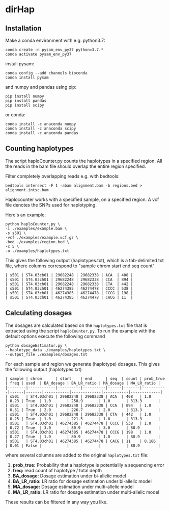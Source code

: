 # dirHap

## Installation
Make a conda environment with e.g. python3.7:
```
conda create -n pysam_env_py37 python=3.7.* 
conda activate pysam_env_py37
```

install pysam:
```
conda config --add channels bioconda
conda install pysam
``` 

and numpy and pandas using pip:
```
pip install numpy
pip install pandas
pip install scipy

```

or conda:
```
conda install -c anaconda numpy 
conda install -c anaconda scipy 
conda install -c anaconda pandas 

```

## Counting haplotypes
The script haploCounter.py counts the haplotypes in a specified region.
All the reads in the bam file should overlap the entire region specified. 

Filter completely overlapping reads e.g. with bedtools:
```
bedtools intersect -F 1 -abam alignment.bam -b regions.bed > alignment.intsc.bam
```

Haplocounter works with a specified sample, on a specified region. 
A vcf file denotes the SNPs used for haplotyping. 

Here's an example:
```
python haploCounter.py \
-i ./examples/example.bam \
-s s501 \
-vcf ./examples/example.vcf.gz \
-bed ./examples/region.bed \
-c 5 \
-o ./examples/haplotypes.txt
```

This gives the following output (haplotypes.txt), which is a tab-delimited txt file, where columns correspond to "sample  chrom start end seq count"

```
| s501 | ST4.03ch01 | 29682248 | 29682338 | ACA  | 408 |
| s501 | ST4.03ch01 | 29682248 | 29682338 | CCA  | 894 |
| s501 | ST4.03ch01 | 29682248 | 29682338 | CTA  | 442 |
| s501 | ST4.03ch01 | 46274385 | 46274478 | CCCC | 538 |
| s501 | ST4.03ch01 | 46274385 | 46274478 | CCCG | 198 |
| s501 | ST4.03ch01 | 46274385 | 46274478 | CACG | 11  |
```

## Calculating dosages

The dosages are calculated based on the `haplotypes.txt` file that is extracted using the script `haploCounter.py`. 
To run the example with the default options execute the following command
```
python dosageEstimator.py \
--haplotype_data ./examples/haplotypes.txt \
--output_file ./examples/dosages.txt
```

For each sample and region we generate (haplotype) dosages. 
This gives the following output (haplotypes.txt)
```
| sample | chrom      | start    | end      | seq  | count | prob_true | freq | used  | BA_dosage | BA_LR_ratio | MA_dosage | MA_LR_ratio |
|--------|------------|----------|----------|------|-------|-----------|------|-------|-----------|-------------|-----------|-------------|
| s501   | ST4.03ch01 | 29682248 | 29682338 | ACA  | 408   | 1.0       | 0.23 | True  | 1.0       | 258.9       | 1.0       | 313.3       |
| s501   | ST4.03ch01 | 29682248 | 29682338 | CCA  | 894   | 1.0       | 0.51 | True  | 2.0       | 226.7       | 2.0       | 313.3       |
| s501   | ST4.03ch01 | 29682248 | 29682338 | CTA  | 442   | 1.0       | 0.25 | True  | 1.0       | 221.5       | 1.0       | 313.3       |
| s501   | ST4.03ch01 | 46274385 | 46274478 | CCCC | 538   | 1.0       | 0.72 | True  | 3.0       | 80.9        | 3.0       | 80.9        |
| s501   | ST4.03ch01 | 46274385 | 46274478 | CCCG | 198   | 1.0       | 0.27 | True  | 1.0       | 80.9        | 1.0       | 80.9        |
| s501   | ST4.03ch01 | 46274385 | 46274478 | CACG | 11    | 0.186     | 0.01 | False |           |             |           | 80.9        |
```

where several columns are added to the original `haplotypes.txt` file:

1. **prob_true:** Probability that a haplotype is potentiallly a sequencing error
2. **freq:** read count of haplotype / total depth
3. **BA_dosage:** Dosage estimation under bi-allelic model
4. **BA_LR_ratio:** LR ratio for dosage estimation under bi-allelic model
5. **MA_dosage:** Dosage estimation under multi-allelic model
6. **MA_LR_ratio:**  LR ratio for dosage estimation under multi-allelic model

These results can be filtered in any way you like. 